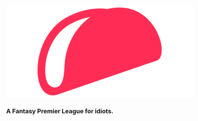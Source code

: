<img src="https://github.com/clampork/thepinktaco-web/blob/gh-pages/images/logo_pink.svg" alt="The Pink Taco, est. 2012">

### A Fantasy Premier League for idiots.

